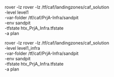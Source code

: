 rover -lz rover -lz /tf/caf/landingzones/caf_solution \
-level level1 \
-var-folder /tf/caf/PrjA-Infra/sandpit \
-env sandpit \
-tfstate htx_PrjA_Infra.tfstate \
-a plan

rover -lz rover -lz /tf/caf/landingzones/caf_solution \
-level level1_infra \
-var-folder /tf/caf/PrjA-Infra/sandpit \
-env sandpit \
-tfstate htx_PrjA_Infra.tfstate \
-a plan